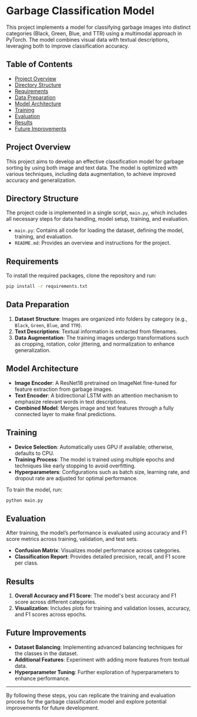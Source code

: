 
# Garbage Classification Model

This project implements a model for classifying garbage images into distinct categories (Black, Green, Blue, and TTR) using a multimodal approach in PyTorch. The model combines visual data with textual descriptions, leveraging both to improve classification accuracy.

## Table of Contents
- [Project Overview](#project-overview)
- [Directory Structure](#directory-structure)
- [Requirements](#requirements)
- [Data Preparation](#data-preparation)
- [Model Architecture](#model-architecture)
- [Training](#training)
- [Evaluation](#evaluation)
- [Results](#results)
- [Future Improvements](#future-improvements)

## Project Overview
This project aims to develop an effective classification model for garbage sorting by using both image and text data. The model is optimized with various techniques, including data augmentation, to achieve improved accuracy and generalization.

## Directory Structure
The project code is implemented in a single script, `main.py`, which includes all necessary steps for data handling, model setup, training, and evaluation.

- `main.py`: Contains all code for loading the dataset, defining the model, training, and evaluation.
- `README.md`: Provides an overview and instructions for the project.

## Requirements
To install the required packages, clone the repository and run:
```bash
pip install -r requirements.txt
```

## Data Preparation
1. **Dataset Structure**: Images are organized into folders by category (e.g., `Black`, `Green`, `Blue`, and `TTR`).
2. **Text Descriptions**: Textual information is extracted from filenames.
3. **Data Augmentation**: The training images undergo transformations such as cropping, rotation, color jittering, and normalization to enhance generalization.

## Model Architecture
- **Image Encoder**: A ResNet18 pretrained on ImageNet fine-tuned for feature extraction from garbage images.
- **Text Encoder**: A bidirectional LSTM with an attention mechanism to emphasize relevant words in text descriptions.
- **Combined Model**: Merges image and text features through a fully connected layer to make final predictions.

## Training
- **Device Selection**: Automatically uses GPU if available; otherwise, defaults to CPU.
- **Training Process**: The model is trained using multiple epochs and techniques like early stopping to avoid overfitting.
- **Hyperparameters**: Configurations such as batch size, learning rate, and dropout rate are adjusted for optimal performance.

To train the model, run:
```bash
python main.py
```

## Evaluation
After training, the model’s performance is evaluated using accuracy and F1 score metrics across training, validation, and test sets.

- **Confusion Matrix**: Visualizes model performance across categories.
- **Classification Report**: Provides detailed precision, recall, and F1 score per class.

## Results
1. **Overall Accuracy and F1 Score**: The model's best accuracy and F1 score across different categories.
2. **Visualization**: Includes plots for training and validation losses, accuracy, and F1 scores across epochs.

## Future Improvements
- **Dataset Balancing**: Implementing advanced balancing techniques for the classes in the dataset.
- **Additional Features**: Experiment with adding more features from textual data.
- **Hyperparameter Tuning**: Further exploration of hyperparameters to enhance performance.

---

By following these steps, you can replicate the training and evaluation process for the garbage classification model and explore potential improvements for future development.
